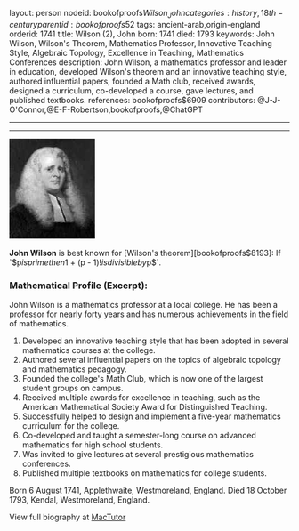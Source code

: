 layout: person
nodeid: bookofproofs$Wilson_John
categories: history,18th-century
parentid: bookofproofs$52
tags: ancient-arab,origin-england
orderid: 1741
title: Wilson (2), John
born: 1741
died: 1793
keywords: John Wilson, Wilson's Theorem, Mathematics Professor, Innovative Teaching Style, Algebraic Topology, Excellence in Teaching, Mathematics Conferences
description: John Wilson, a mathematics professor and leader in education, developed Wilson's theorem and an innovative teaching style, authored influential papers, founded a Math club, received awards, designed a curriculum, co-developed a course, gave lectures, and published textbooks.
references: bookofproofs$6909
contributors: @J-J-O'Connor,@E-F-Robertson,bookofproofs,@ChatGPT

---



---

![Wilson_John.jpg](https://github.com/bookofproofs/bookofproofs.github.io/blob/main/_sources/_assets/images/portraits/Wilson_John.jpg?raw=true)

**John Wilson** is best known for [Wilson's theorem][bookofproofs$8193]: If `$p$` is prime then `$1 + (p - 1)!$` is divisible by `$p$`.

### Mathematical Profile (Excerpt):
John Wilson is a mathematics professor at a local college. He has been a professor for nearly forty years and has numerous achievements in the field of mathematics.

1. Developed an innovative teaching style that has been adopted in several mathematics courses at the college.
2. Authored several influential papers on the topics of algebraic topology and mathematics pedagogy.
3. Founded the college's Math Club, which is now one of the largest student groups on campus.
4. Received multiple awards for excellence in teaching, such as the American Mathematical Society Award for Distinguished Teaching.
5. Successfully helped to design and implement a five-year mathematics curriculum for the college.
6. Co-developed and taught a semester-long course on advanced mathematics for high school students.
7. Was invited to give lectures at several prestigious mathematics conferences.
8. Published multiple textbooks on mathematics for college students.

Born 6 August 1741, Applethwaite, Westmoreland, England. Died 18 October 1793, Kendal, Westmoreland, England.

View full biography at [MacTutor](https://mathshistory.st-andrews.ac.uk/Biographies/Wilson_John/)
